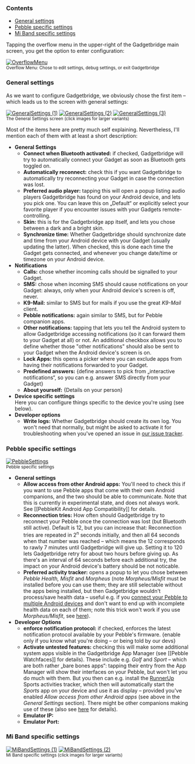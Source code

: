 ### Contents
* [General settings](#general-settings)
* [Pebble specific settings](#pebble-specific-settings)
* [Mi Band specific settings](#mi-band-specific-settings)

Tapping the overflow menu in the upper-right of the Gadgetbridge main screen, you get the option to enter configuration:

[![OverflowMenu](http://i.imgur.com/Y4F516Fm.png)](http://i.imgur.com/Y4F516F.png)  
<sup>Overflow Menu: Chose to edit settings, debug settings, or exit Gadgetbridge</sup>

### General settings
As we want to configure Gadgetbridge, we obviously chose the first item – which leads us to the screen with general settings:

[![GeneralSettings (1)](http://i.imgur.com/PgXDB72m.png)](http://i.imgur.com/PgXDB72.png) [![GeneralSettings (2)](http://i.imgur.com/2h0Qabsm.png)](http://i.imgur.com/2h0Qabs.png) [![GeneralSettings (3)](http://i.imgur.com/432CvREm.png)](http://i.imgur.com/432CvRE.png)  
<sup>The General Settings screen (click images for larger variants)</sup>

Most of the items here are pretty much self explaining. Nevertheless, I'll mention each of them with at least a short description:

* **General Settings**
  * **Connect when Bluetooth activated:** if checked, Gadgetbridge will try to automatically connect your Gadget as soon as Bluetooth gets toggled on.
  * **Automatically reconnect:** check this if you want Gadgetbridge to automatically try reconnecting your Gadget in case the connection was lost.
  * **Preferred audio player:** tapping this will open a popup listing audio players Gadgetbridge has found on your Android device, and lets you pick one. You can leave this on „Default“ or explicitly select your favorite player if you encounter issues with your Gadgets remote-controlling.
  * **Skin:** this is for the Gadgetbridge app itself, and lets you chose between a dark and a bright skin.
  * **Synchronize time:** Whether Gadgetbridge should synchronize date and time from your Android device with your Gadget (usually updating the latter). When checked, this is done each time the Gadget gets connected, and whenever you change date/time or timezone on your Android device.
* **Notifications**
  * **Calls:** chose whether incoming calls should be signalled to your Gadget.
  * **SMS:** chose when incoming SMS should cause notifications on your Gadget: always, only when your Android device's screen is off, never.
  * **K9-Mail:** similar to SMS but for mails if you use the great *K9-Mail* client.
  * **Pebble notifications:** again similar to SMS, but for Pebble companion apps.
  * **Other notifications:** tapping that lets you tell the Android system to allow Gadgetbridge accessing notifications (so it can forward them to your Gadget at all) or not. An additional checkbox allows you to define whether those "other notifications" should also be sent to your Gadget when the Android device's screen is on.
  * **Lock Apps:** this opens a picker where you can exclude apps from having their notifications forwarded to your Gadget.
  * **Predefined answers:** {define answers to pick from „interactive notifications“, so you can e.g. answer SMS directly from your Gadget}
  * **About yourself:** {Details on your person}
* **Device specific settings**  
  Here you can configure things specific to the device you're using (see below).
* **Developer options**
  * **Write logs:** Whether Gadgetbridge should create its own log. You won't need that normally, but might be asked to activate it for troubleshooting when you've opened an issue in [our issue tracker](/Freeyourgadget/Gadgetbridge/issues).


### Pebble specific settings
[![PebbleSettings](http://i.imgur.com/0npwl5zm.png)](http://i.imgur.com/0npwl5z.png)  
<sup>Pebble specific settings</sup>

* **General settings**
  * **Allow access from other Android apps:** You'll need to check this if you want to use Pebble apps that come with their own Android companions, and the two should be able to communicate. Note that this is currently in experimental state, and does not always work. See [[PebbleKit Android App Compatibility]] for details.
  * **Reconnection tries:** How often should Gadgetbridge try to reconnect your Pebble once the connection was lost (but Bluetooth still active). Default is 12, but you can increase that: Reconnection tries are repeated in 2<sup>n</sup> seconds initially, and then all 64 seconds when that number was reached – which means the 12 corresponds to rawly 7 minutes until Gadgetbridge will give up. Setting it to 120 lets Gadgetbridge retry for about two hours before giving up. As there's an interval of 64 seconds before each additional try, the impact on your Android device's battery should be not noticable.
  * **Preferred activity tracker:** opens a popup to let you chose between *Pebble Health,* *Misfit* and *Morpheus* (note *Morpheus/Misfit* must be installed before you can use them; they are still selectable without the apps being installed, but then Gadgetbridge wouldn't process/save health data – useful e.g. if you [connect your Pebble to multiple Android devices](https://github.com/Freeyourgadget/Gadgetbridge/issues/322#issuecomment-223765820) and don't want to end up with incomplete health data on each of them; note this trick won't work if you use *Morpheus/Misfit*, see [here](https://github.com/Freeyourgadget/Gadgetbridge/issues/322#issuecomment-223773016)).
* **Developer Options**
  * **enforce notification protocol:** if checked, enforces the latest notification protocol available by your Pebble's firmware. {enable only if you know what you're doing – or being told by our devs}
  * **Activate untested features:** checking this will make some additional system apps visible in the Gadgetbridge App Manager (see [[Pebble Watchfaces]] for details). These include e.g. *Golf* and *Sport* – which are both rather „bare bones apps“: tapping their entry from the App Manager will show their interfaces on your Pebble, but won't let you do much with them. But you then can e.g. install the [RunnerUp](https://f-droid.org/repository/browse/?fdfilter=runnerup&fdid=org.runnerup) Sports activities tracker, which then will automatically start the *Sports* app on your device and use it as display – provided you've enabled *Allow access from other Android apps* (see above in the *General Settings* section). There might be other companions making use of these (also see [here](https://github.com/Freeyourgadget/Gadgetbridge/issues/322#issuecomment-223714965) for details).
  * **Emulator IP:**
  * **Emulator Port:**

### Mi Band specific settings
[![MiBandSettings (1)](http://i.imgur.com/JB6lk0km.png)](http://i.imgur.com/JB6lk0k.png) [![MiBandSettings (2)](http://i.imgur.com/xM5nPFJm.png)](http://i.imgur.com/xM5nPFJ.png)  
<sup>Mi Band specific settings (click images for larger variants)</sup>